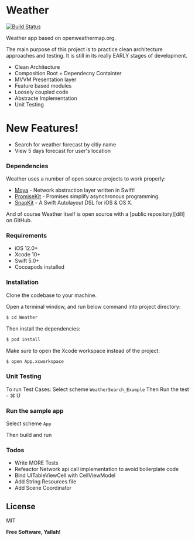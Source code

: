 # Weather


[![Build Status](https://travis-ci.org/joemccann/dillinger.svg?branch=master)](https://travis-ci.org/joemccann/dillinger)

Weather app based on openweathermap.org.

The main purpose of this project is to practice clean architecture approaches and testing. It is still in its really EARLY stages of development.

  - Clean Architecture
  - Composition Root + Dependecny Containter
  - MVVM Presentation layer
  - Feature based modules
  - Loosely coupled code
  - Abstracte Implementation
  - Unit Testing

# New Features!

  - Search for weather forecast by citiy name
  - View 5 days forecast for user's location

### Dependencies

Weather uses a number of open source projects to work properly:

* [Moya] - Network abstraction layer written in Swift!
* [PromiseKit] - Promises simplify asynchronous programming.
* [SnapKit] - A Swift Autolayout DSL for iOS & OS X.

And of course Weather itself is open source with a [public repository][dill]
 on GitHub.

### Requirements
* iOS 12.0+ 
* Xcode 10+
* Swift 5.0+
* Cocoapods installed
### Installation

Clone the codebase to your machine.

Open a terminal window, and run below command into project directory:
```sh
$ cd Weather
```

Then install the dependencies:
```sh
$ pod install
```

Make sure to open the Xcode workspace instead of the project:

```sh
$ open App.xcworkspace
```

### Unit Testing

To run Test Cases:
Select scheme `WeatherSearch_Example`
Then 
Run the test - ⌘ U

### Run the sample app

Select scheme `App`

Then build and run




### Todos

 - Write MORE Tests
 - Refeactor Network api call implementation to avoid boilerplate code
 - Bind UITableViewCell with CellViewModel
 - Add String Resources file
 - Add Scene Coordinator

License
----

MIT


**Free Software, Yallah!**

   [Moya]: <https://github.com/Moya/Moya>
   [PromiseKit]: <https://github.com/mxcl/PromiseKit>
   [SnapKit]: <https://github.com/SnapKit/SnapKit>
